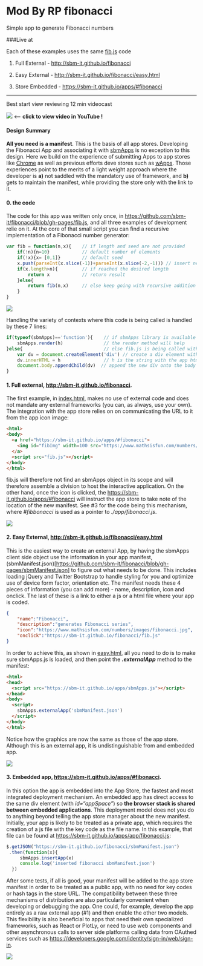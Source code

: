 # Mod By RP fibonacci
Simple app to generate Fibonacci numbers

###Live at

Each of these examples uses the same [fib.js](https://github.com/sbm-it/fibonacci/blob/gh-pages/fib.js) code 

1. Full External - http://sbm-it.github.io/fibonacci

2. Easy External - http://sbm-it.github.io/fibonacci/easy.html

3. Store Embedded - https://sbm-it.github.io/apps/#fibonacci

___
Best start view reviewing 12 min videocast 

[![](http://img.youtube.com/vi/ZQS3nlZMDzw/default.jpg)](http://www.youtube.com/watch?v=ZQS3nlZMDzw&vq=hd720) <— **click to view video in YouTube !**

#### Design Summary

**All you need is a manifest**. This is the basis of all app stores. Developing the Fibonacci App and associating it with [sbmApps](https://sbm-it.github.io/apps/) is no exception to this design. Here we build on the experience of submitting Apps to app stores like [Chrome](https://chrome.google.com/webstore/developer/dashboard) as well as previous efforts deve stores such as [wApps](https://github.com/wApps/manifest#wapps-all-you-need-is-a-manifest). Those experiences point to the merits of a light weight approach where the developer is **a)** not saddled with the mandatory use of framework, and **b)** gets to maintain the manifest, while providing the store only with the link to it.

#### 0. the code

The code for this app was written only once, in https://github.com/sbm-it/fibonacci/blob/gh-pages/fib.js, and all three examples of development relie on it. At the core of that small script you can find a recursive implementation of a Fibonacci number generator:

```javascript
var fib = function(n,x){	// if length and seed are not provided
	if(!n){n=10}			// default number of elements
    if(!x){x= [0,1]}		// default seed
    x.push(parseInt(x.slice(-1))+parseInt(x.slice(-2,-1))) // insert new element as the sum of the last two
    if(x.length>n){			// if reached the desired length
        return x			// return result
    }else{
        return fib(n,x) 	// else keep going with recursive addition
    }
}
```

![](http://sbm-it.github.io/fibonacci/fib.gif)

Handling the variety of contexts where this code is being called is handled by these 7 lines:

```javascript
if(typeof(sbmApps)=='function'){ 	// if sbmApps library is available to help
	sbmApps.render(h) 				// the render method will help
}else{ 								// else fib.js is being called without any help
    var dv = document.createElement('div') // create a div element with the native method
    dv.innerHTML = h  				// h is the string with the app html
    document.body.appendChild(dv)  // append the new div onto the body
}
```

#### 1. Full external, http://sbm-it.github.io/fibonacci.

The first example, in [index.html](https://github.com/sbm-it/fibonacci/blob/gh-pages/index.html), makes no use of external code and does not mandate any external frameworks (you can, as always, use your own). The integration with the app store relies on on communicating the URL to it from the app icon image:

```html
<html>
<body>
  <a href="https://sbm-it.github.io/apps/#fibonacci">
    <img id="fibImg" width=100 src="https://www.mathsisfun.com/numbers/images/fibonacci.jpg">
  </a>
  <script src="fib.js"></script>
</body>
</html>
```

fib.js will therefore not find an sbmApps object in its scope and will therefore assemble a division to host the interactive application. On the other hand, once the icon is clicked, the https://sbm-it.github.io/apps/#fibonacci will instruct the app store to take note of the location of the new manifest. See #3 for the code being this mechanism, where _#fibbonacci_ is used as a pointer to _./app/fibonacci.js_.

![](http://sbm-it.github.io/fibonacci/snap1.png)


#### 2. Easy External, http://sbm-it.github.io/fibonacci/easy.html

This is the easiest way to create an external App, by having the sbmApps client side object use the information in your app manifest, (sbmManifest.json)[https://github.com/sbm-it/fibonacci/blob/gh-pages/sbmManifest.json] to figure out what needs to be done. This includes loading jQuery and Twitter Bootstrap to handle styling for you and optimize use of device form factor, orientation etc. The manifest needs these 4 pieces of information (you can add more) - name, description, icon and onclick. The last of these is a link to either a js or a html file where your app is coded.

```json
{
    "name":"Fibonacci",
    "description":"generates Fibonacci series",
    "icon":"https://www.mathsisfun.com/numbers/images/fibonacci.jpg",
    "onclick":"https://sbm-it.github.io/fibonacci/fib.js"
}
```

In order to achieve this, as shown in [easy.html](https://github.com/sbm-it/fibonacci/blob/gh-pages/easy.html), all you need to do is to make sure sbmApps.js is loaded, and then point the _**.externalApp**_ method to the manifest:

```html
<html>
<head>
  <script src="https://sbm-it.github.io/apps/sbmApps.js"></script>
</head>
<body>
  <script>
    sbmApps.externalApp('sbmManifest.json')
  </script>
</body>
</html>
```

Notice how the graphics are now the same as those of the app store. Although this is an external app, it is undistinguishable from and embedded app. 

![](http://sbm-it.github.io/fibonacci/snap2.png)

#### 3. Embedded app, https://sbm-it.github.io/apps/#fibonacci.

In this option the app is embedded into the App Store, the fastest and most integrated deployment mechanism. An embedded app has direct access to the same div element (with _id=“appSpace”_) so **the browser stack is shared between embedded applications**. This deployment model does not you do to anything beyond telling the app store manager about the new manifest. Initially, your app is likely to be treated as a private app, which requires the creation of a js file with the key code as the file name. In this example, that file can be found at https://sbm-it.github.io/apps/app/fibonacci.js:

```javascript
$.getJSON("https://sbm-it.github.io/fibonacci/sbmManifest.json")
 .then(function(x){
     sbmApps.insertApp(x)
     console.log('inserted fibonacci sbmManifest.json')
  })
```

After some tests, if all is good, your manifest will be added to the app store manifest in order to be treated as a public app, with no need for key codes or hash tags in the store URL. The compatibility between these three mechanisms of distribution are also particularly convenient when developing or debugging the app. One could, for example, develop the app entirely as a raw external app (#1) and then enable the other two models. This flexibility is also beneficial to apps that need their own specialized frameworks, such as React or PlotLy, or need to use web components and other asynchronous calls to server side platforms calling data from OAuthed services such as https://developers.google.com/identity/sign-in/web/sign-in.


![](http://sbm-it.github.io/fibonacci/snap3.png)


